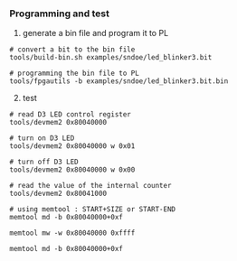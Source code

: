 
### Programming and test

1. generate a bin file and program it to PL
```
# convert a bit to the bin file
tools/build-bin.sh examples/sndoe/led_blinker3.bit

# programming the bin file to PL
tools/fpgautils -b examples/sndoe/led_blinker3.bit.bin
```



2. test
```
# read D3 LED control register
tools/devmem2 0x80040000       

# turn on D3 LED
tools/devmem2 0x80040000 w 0x01

# turn off D3 LED
tools/devmem2 0x80040000 w 0x00

# read the value of the internal counter
tools/devmem2 0x80041000

# using memtool : START+SIZE or START-END
memtool md -b 0x80040000+0xf

memtool mw -w 0x80040000 0xffff

memtool md -b 0x80040000+0xf

```

